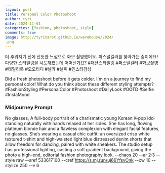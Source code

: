 ```yaml
---
layout: post
title: Personal Color Photoshoot
author: tyri
date: 2024-11-01
categories: [fashion, photoshoot, style]
comments: true
image: http://tyritarot.github.io/warehouse/2024/
.png
---
```


더 추워지기 전에 산뜻한 느낌으로 화보 촬영했어요. 퍼스널컬러를 찾아가는 중이에요! 다양한 스타일링을 시도해봤는데 어떠신가요? #패션스타일링 #퍼스널컬러 #화보촬영 #데일리룩 #오오티디 #셀카 #셀피 #인스타감성

Did a fresh photoshoot before it gets colder. I'm on a journey to find my personal color! What do you think about these different styling attempts? #FashionStyling #PersonalColor #Photoshoot #DailyLook #OOTD #Selfie #InstaMood

### Midjourney Prompt

No glasses, A full-body portrait of a charismatic young Korean K-pop idol standing naturally with hands relaxed at her sides. She has long, flowing platinum blonde hair and a flawless complexion with elegant facial features, no glasses. She’s wearing a casual chic outfit: an oversized crisp white textured t-shirt and high-waisted light blue distressed denim shorts that allow freedom for dancing, paired with white sneakers. The studio setup has professional lighting, casting a soft gradient background, giving the photo a high-end, editorial fashion photography look. --chaos 20 --ar 2:3 --style raw --sref 533617100 --cref https://s.mj.run/uj66YfsvOnk --cw 10 --stylize 250 --v 6